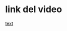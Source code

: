 # link del video
[text](https://drive.google.com/drive/folders/1kyTKWGQl4Sdhb56KGAEuuaVPw-_4O_2w?usp=sharing)